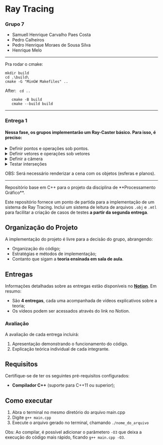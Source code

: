 # Ray Tracing

### Grupo 7
- Samuell Henrique Carvalho Paes Costa
- Pedro Calheiros
- Pedro Henrique Moraes de Sousa Silva
- Henrique Melo

<hr>

Pra rodar o cmake:

```
mkdir build 
cd .\build\ 
cmake -G "MinGW Makefiles" ..
```

After: <code> cd .. </code>

```
   cmake -B build
   cmake --build build
```

<hr>

### Entrega 1

#### Nessa fase, os grupos implementarão um Ray-Caster básico. Para isso, é preciso:

<details>
<summary> Definir pontos e operações sob pontos.</summary>
  - O grupo pode usar bibliotecas para trabalhar com pontos. Mas, também, é possível definir pontos como se fossem objetos e usar métodos para definir as operações.
</details>
<details>
<summary> Definir vetores e operações sob vetores </summary>
    - O grupo pode usar bibliotecas para trabalhar com vetores. Mas, também, é possível definir vetores como se fossem objetos e usar métodos para definiras operações.
</details>
<details>
<summary> Definir a câmera </summary> 
    
    Ela pode ser uma classe composta por:
    
    - Um ponto, que definirá sua localização no mundo $\small \longrightarrow C({c_1}, {c_2}, {c_3}) \; onde,  \;{c_1}, \;{c_2}, \;{c_3} \in \mathbb{R};$
    - Um outro ponto no mundo que será para onde a câmera aponta (ela sempre aponta para o centro da tela) $\small \longrightarrow M(x, y, z) \; onde, \; x, \; y, \; z \in \mathbb{R};$
    - Um vetor que parte da câmera e aponta para cima $\small \longrightarrow \; {V_{up}}({v_1}, {v_2}, {v_3}) \;onde, \;{v_1}, \;{v_2}, \;{v_3} \in \mathbb{R} \; e \; \;{v_{up}} \neq (vetor \;nulo);$
    - Três vetores ortonormais $\small \longrightarrow W({w_1}, {w_2}, {w_3}), \; V({v_1}, {v_2}, {v_3}) e \; U({u_1}, {u_2}, {u_3}) \; onde \; {w_1}, \; {w_2}, \; {w_3}, \; {v_1}, \; {v_2}, \; {v_3}, \; {u_1}, \; {u_2}, \; {u_3} \in \mathbb{R}.$  Por convenção, um desses vetores deve ter a mesma direção que (M − C), mas sentido oposto; o ponto da mira e o ponto da localização da câmera, respectivamente;
    - A distância entre a câmera e a tela $\small \longrightarrow d \in \mathbb{R_+}^*$
    - Um número que definirá a altura da tela $\small \longrightarrow {v_{res}} \in \mathbb{Z_+}^*;$
    - Um número que definirá a largura da tela $\small \longrightarrow {h_{res}} \in \mathbb{Z_+}^*.$
    
    OBS:  Utilizamos a resolução padrão dos pixels como 1x1. Isso quer dizer que, por exemplo, se olharmos apenas para a resolução horizontal da tela, ela será dividida em pixels de tamanho $\small \frac{1}{{h_{res}}}$ Neste projeto não será útil trabalhar com variantes dessa resolução.
    
    ***OBS:*** O ângulo de visão da câmera, no geral, é uma consequência direta da definição da resolução da tela e da distância que a câmera se encontra dela.
    
    - Com todos esses atributos o grupo deverá construir uma câmera móvel, ou seja, podendo ser posicionada em qualquer lugar e apontada para diferentes localizações. Ao mesmo tempo, esses atributos permitirão mapear todos os pixels da tela, que poderão ser encontrados pela soma de uma combinação de vetores da base da câmera pela localização da câmera.
</details>
<details>
<summary> Testar interseções </summary>
    - Esferas
        - Um ponto que determina seu centro $\small \longrightarrow \; {C_{\varepsilon}}(x, y, z) \; onde \; x, \; y, \; z \in \mathbb{R};$
        - O raio $\longrightarrow {r} \in \mathbb{R_+}^*;$
        - Cor RGB normalizada $\small \longrightarrow {O_d} \in [0,1]^3$
    - Planos
        - Um ponto pertencente ao plano $\small \longrightarrow {P_p}(x, y, z) \; onde \; x, \; y, \; z \in \mathbb{R}$
        - Um vetor normal ao plano $\small \longrightarrow {V}({v_1}, {v_2}, {v_3}) \; onde \; {v_1}, \; {v_2}, \; {v_3} \in \mathbb{R}$
        - Cor RGB normalizada $\small \longrightarrow {O_d} \in [0, 1]^3$
</details>

OBS: Será necessário renderizar a cena com os objetos (esferas e planos).
<hr>
Repositório base em C++ para o projeto da disciplina de **Processamento Gráfico**.

Este repositório fornece um ponto de partida para a implementação de um sistema de Ray Tracing. Inclui um sistema de leitura de arquivos `.obj` e `.mtl` para facilitar a criação de casos de testes **a partir da segunda entrega**.

## Organização do Projeto

A implementação do projeto é livre para a decisão do grupo, abrangendo:
- Organização do código;
- Estratégias e métodos de implementação;
- Contanto que sigam a **teoria ensinada em sala de aula**.

## Entregas

Informações detalhadas sobre as entregas estão disponíveis no **[Notion](https://alabaster-rodent-725.notion.site/Processamento-Gr-fico-156f7123bb6a80d3a4fbf351828ae42e)**. Em resumo:
- São **4 entregas**, cada uma acompanhada de vídeos explicativos sobre a teoria;
- Os vídeos podem ser acessados através do link no Notion.

### **Avaliação**
A avaliação de cada entrega incluirá:
1. Apresentação demonstrando o funcionamento do código.
2. Explicação teórica individual de cada integrante.

## Requisitos

Certifique-se de ter os seguintes pré-requisitos configurados:
- **Compilador C++** (suporte para C++11 ou superior);

## Como executar

1. Abra o terminal no mesmo diretório do arquivo main.cpp
2. Digite `g++ main.cpp` 
3. Execute o arquivo gerado no terminal, chamando `./nome_do_arquivo`

Obs: Ao compilar, é possível adicionar o parâmetero `-O3` que deixa a execução do código mais rápido, ficando `g++ main.cpp -O3`.
